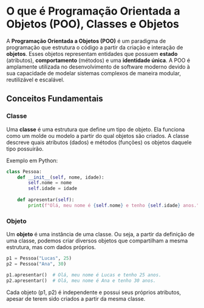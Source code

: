 # O que é Programação Orientada a Objetos (POO), Classes e Objetos

A **Programação Orientada a Objetos (POO)** é um paradigma de programação que estrutura o código a partir da criação e interação de **objetos**. Esses objetos representam entidades que possuem **estado** (atributos), **comportamento** (métodos) e uma **identidade única**. A POO é amplamente utilizada no desenvolvimento de software moderno devido à sua capacidade de modelar sistemas complexos de maneira modular, reutilizável e escalável.


## Conceitos Fundamentais

### Classe

Uma **classe** é uma estrutura que define um tipo de objeto. Ela funciona como um molde ou modelo a partir do qual objetos são criados. A classe descreve quais atributos (dados) e métodos (funções) os objetos daquele tipo possuirão.

Exemplo em Python:

```python
class Pessoa:
    def __init__(self, nome, idade):
        self.nome = nome
        self.idade = idade
    
    def apresentar(self):
        print(f"Olá, meu nome é {self.nome} e tenho {self.idade} anos.")
```

### Objeto

Um **objeto** é uma instância de uma classe. Ou seja, a partir da definição de uma classe, podemos criar diversos objetos que compartilham a mesma estrutura, mas com dados próprios.

```python
p1 = Pessoa("Lucas", 25)
p2 = Pessoa("Ana", 30)

p1.apresentar()  # Olá, meu nome é Lucas e tenho 25 anos.
p2.apresentar()  # Olá, meu nome é Ana e tenho 30 anos.
```

Cada objeto (p1, p2) é independente e possui seus próprios atributos, apesar de terem sido criados a partir da mesma classe.
